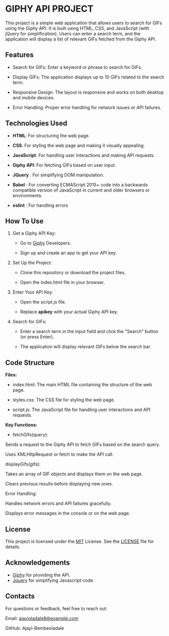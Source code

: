 
# GIPHY API PROJECT

This project is a simple web application that allows users to search for GIFs using the Giphy API. It is built using HTML, CSS, and JavaScript (with jQuery for simplification). Users can enter a search term, and the application will display a list of relevant GIFs fetched from the Giphy API.


## Features

- Search for GIFs: Enter a keyword or phrase to search for GIFs.

- Display GIFs: The application displays up to 10 GIFs related to the search term.

- Responsive Design: The layout is responsive and works on both desktop and mobile devices.

- Error Handling: Proper error handling for network issues or API failures.

## Technologies Used

-  **HTML**: For structuring the web page.

- **CSS**: For styling the web page and making it visually appealing.

- **JavaScript**: For handling user interactions and making API requests.

- **Giphy API**: For fetching GIFs based on user input.

- **JQuery** : For simplifying DOM manipulation.

- **Babel** :  For converting ECMAScript 2015+ code into a backwards compatible version of JavaScript in current and older browsers or environments.

- **eslint** : For handling errors
## How To Use

1. Get a Giphy API Key:

    - Go to [Giphy](https://developers.giphy.com) Developers.

    - Sign up and create an app to get your API key.

2. Set Up the Project:

    - Clone this repository or download the project files.

    - Open the index.html file in your browser.

3. Enter Your API Key:

    - Open the script.js file.

    - Replace **apikey** with your actual Giphy API key.

4. Search for GIFs:

    - Enter a search term in the input field and click the "Search" button (or press Enter).

    - The application will display relevant GIFs below the search bar.
## Code Structure

**Files:**
- index.html: The main HTML file containing the structure of the web page.

- styles.css: The CSS file for styling the web page.

- script.js: The JavaScript file for handling user interactions and API requests.

**Key Functions:**
- fetchGifs(query):

Sends a request to the Giphy API to fetch GIFs based on the search query.

Uses XMLHttpRequest or fetch to make the API call.

displayGifs(gifs):

Takes an array of GIF objects and displays them on the web page.

Clears previous results before displaying new ones.

Error Handling:

Handles network errors and API failures gracefully.

Displays error messages in the console or on the web page.
## License

This project is licensed under the [MIT](https://choosealicense.com/licenses/mit/) License. See the [LICENSE](https://choosealicense.com/licenses/mit/) file for details.


## Acknowledgements

 - [Giphy]([https://developers.giphy.com]) for providing the API.
 - [Jquery](https://ajax.googleapis.com/ajax/libs/jquery/3.7.1/jquery.min.js) for simplifying Javascript code.
 


## Contacts

For questions or feedback, feel free to reach out:

Email: ajayioladale8@example.com

GitHub: Ajayi-Bembeoladale